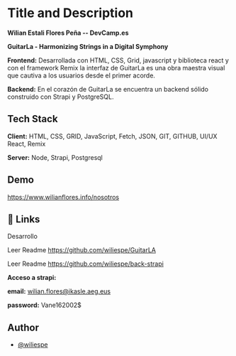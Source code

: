 
# Title and Description

**Wilian Estali Flores Peña -- DevCamp.es**

**GuitarLa - Harmonizing Strings in a Digital Symphony**

**Frontend:** Desarrollada con HTML, CSS, Grid, javascript y biblioteca react y con el framework Remix la interfaz de GuitarLa es una obra maestra visual que cautiva a los usuarios desde el primer acorde.


**Backend:** En el corazón de GuitarLa se encuentra un backend sólido construido con Strapi y PostgreSQL. 




## Tech Stack

**Client:** HTML, CSS, GRID, JavaScript, Fetch, JSON, GIT, GITHUB, UI/UX React, Remix

**Server:** Node, Strapi, Postgresql


## Demo

https://www.wilianflores.info/nosotros



## 🔗 Links
Desarrollo

Leer Readme
https://github.com/wiliespe/GuitarLA

Leer Readme
https://github.com/wiliespe/back-strapi

**Acceso a strapi:**


**email:** wilian.flores@ikasle.aeg.eus

**password:** Vane162002$







## Author

- [@wiliespe](https://github.com/wiliespe)

